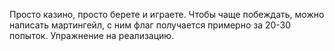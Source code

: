Просто казино, просто берете и играете. Чтобы чаще побеждать, можно написать мартингейл, с ним флаг получается примерно за 20-30 попыток. 
Упражнение на реализацию.

